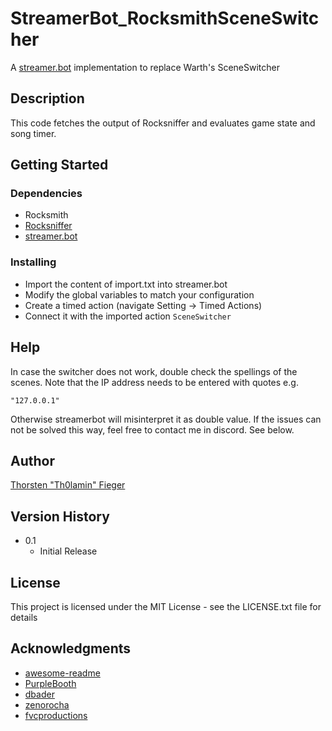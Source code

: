 # StreamerBot_RocksmithSceneSwitcher

A [streamer.bot](https://streamer.bot) implementation to replace Warth's SceneSwitcher

## Description

This code fetches the output of Rocksniffer and evaluates game state and song timer. 

## Getting Started


### Dependencies

* Rocksmith
* [Rocksniffer](https://github.com/kokolihapihvi/RockSniffer/releases)
* [streamer.bot](https://streamer.bot)

### Installing

* Import the content of import.txt into streamer.bot
* Modify the global variables to match your configuration
* Create a timed action (navigate Setting -> Timed Actions)
* Connect it with the imported action `SceneSwitcher`


## Help

In case the switcher does not work, double check the spellings of the scenes.
Note that the IP address needs to be entered with quotes e.g.
```
"127.0.0.1"
```
Otherwise streamerbot will misinterpret it as double value. If the issues can not be solved this way, feel free to contact me in discord. See below.

## Author

[Thorsten "Th0lamin" Fieger](https://discord.com/invite/m2fCKXn) 


## Version History

* 0.1
    * Initial Release

## License

This project is licensed under the MIT License - see the LICENSE.txt file for details

## Acknowledgments

* [awesome-readme](https://github.com/matiassingers/awesome-readme)
* [PurpleBooth](https://gist.github.com/PurpleBooth/109311bb0361f32d87a2)
* [dbader](https://github.com/dbader/readme-template)
* [zenorocha](https://gist.github.com/zenorocha/4526327)
* [fvcproductions](https://gist.github.com/fvcproductions/1bfc2d4aecb01a834b46)